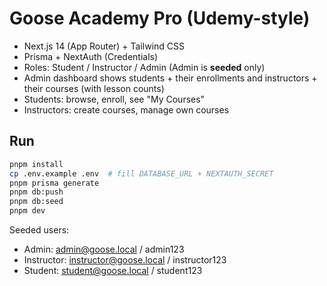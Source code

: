 # Goose Academy Pro (Udemy-style)

- Next.js 14 (App Router) + Tailwind CSS
- Prisma + NextAuth (Credentials)
- Roles: Student / Instructor / Admin (Admin is **seeded** only)
- Admin dashboard shows students + their enrollments and instructors + their courses (with lesson counts)
- Students: browse, enroll, see "My Courses"
- Instructors: create courses, manage own courses

## Run
```bash
pnpm install
cp .env.example .env  # fill DATABASE_URL + NEXTAUTH_SECRET
pnpm prisma generate
pnpm db:push
pnpm db:seed
pnpm dev
```
Seeded users:
- Admin: admin@goose.local / admin123
- Instructor: instructor@goose.local / instructor123
- Student: student@goose.local / student123
